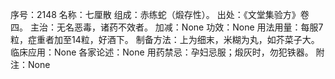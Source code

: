 序号：2148
名称：七厘散
组成：赤练蛇（煅存性）。
出处：《文堂集验方》卷四。
主治：无名恶毒，诸药不效者。
加减：None
功效：None
用法用量：每服7粒，症重者加至14粒，好酒下。
制备方法：上为细末，米糊为丸，如芥菜子大。
临床应用：None
各家论述：None
用药禁忌：孕妇忌服；煅灰时，勿犯铁器。
附注：None
